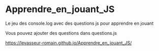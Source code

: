# Apprendre_en_jouant_JS

Le jeu des console.log avec des questions js pour apprendre en jouant

Vous pouvez ajouter des questions dans questions.js

https://levasseur-romain.github.io/Apprendre_en_jouant_JS/
